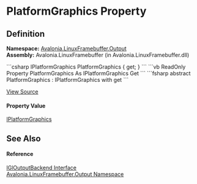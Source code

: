 # PlatformGraphics Property




## Definition
**Namespace:** <a href="N_Avalonia_LinuxFramebuffer_Output">Avalonia.LinuxFramebuffer.Output</a>  
**Assembly:** Avalonia.LinuxFramebuffer (in Avalonia.LinuxFramebuffer.dll)

<Tabs groupId="api-code-preview">
<TabItem value="csharp" label="C#">
```csharp
IPlatformGraphics PlatformGraphics { get; }
```
</TabItem>
<TabItem value="vb" label="VB">
```vb
ReadOnly Property PlatformGraphics As IPlatformGraphics
	Get
```
</TabItem>
<TabItem value="fsharp" label="F#">
```fsharp
abstract PlatformGraphics : IPlatformGraphics with get
```
</TabItem>
</Tabs>



<a href="https://github.com/AvaloniaUI/Avalonia/tree/master/src/Linux/Avalonia.LinuxFramebuffer/Output/IGlOutputBackend.cs" title="View the source code">View Source</a>



#### Property Value
<a href="T_Avalonia_Platform_IPlatformGraphics">IPlatformGraphics</a>

## See Also


#### Reference
<a href="T_Avalonia_LinuxFramebuffer_Output_IGlOutputBackend">IGlOutputBackend Interface</a>  
<a href="N_Avalonia_LinuxFramebuffer_Output">Avalonia.LinuxFramebuffer.Output Namespace</a>  

